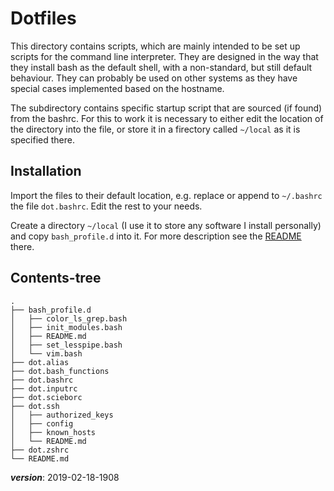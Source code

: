 # Dotfiles

This directory contains scripts, which are mainly intended to be 
set up scripts for the command line interpreter.
They are designed in the way that they install bash as the default shell,
with a non-standard, but still default behaviour.
They can probably be used on other systems as they have special cases implemented 
based on the hostname.

The subdirectory contains specific startup script that are sourced (if found)
from the bashrc.
For this to work it is necessary to either edit the location of the directory
into the file, or store it in a firectory called `~/local` as it is specified there.

## Installation

Import the files to their default location, e.g.
replace or append to `~/.bashrc` the file `dot.bashrc`.
Edit the rest to your needs.

Create a directory `~/local` (I use it to store any software I install personally)
and copy `bash_profile.d` into it.
For more description see the [README](./bash_profile.d/README.md) there.

## Contents-tree

```
.
├── bash_profile.d
│   ├── color_ls_grep.bash
│   ├── init_modules.bash
│   ├── README.md
│   ├── set_lesspipe.bash
│   └── vim.bash
├── dot.alias
├── dot.bash_functions
├── dot.bashrc
├── dot.inputrc
├── dot.scieborc
├── dot.ssh
│   ├── authorized_keys
│   ├── config
│   ├── known_hosts
│   └── README.md
├── dot.zshrc
└── README.md
```

___version___: 2019-02-18-1908
